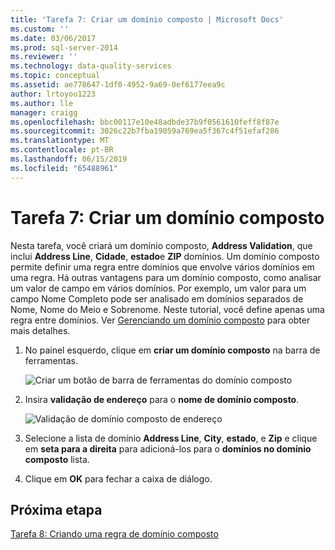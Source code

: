 ```yaml
---
title: 'Tarefa 7: Criar um domínio composto | Microsoft Docs'
ms.custom: ''
ms.date: 03/06/2017
ms.prod: sql-server-2014
ms.reviewer: ''
ms.technology: data-quality-services
ms.topic: conceptual
ms.assetid: ae778647-1df0-4952-9a69-0ef6177eea9c
author: lrtoyou1223
ms.author: lle
manager: craigg
ms.openlocfilehash: bbc00117e10e48adbde37b9f0561610feff8f87e
ms.sourcegitcommit: 3026c22b7fba19059a769ea5f367c4f51efaf286
ms.translationtype: MT
ms.contentlocale: pt-BR
ms.lasthandoff: 06/15/2019
ms.locfileid: "65488961"
---
```

# <a name="task-7-creating-a-composite-domain"></a>Tarefa 7: Criar um domínio composto
  Nesta tarefa, você criará um domínio composto, **Address Validation**, que inclui **Address Line**, **Cidade**, **estado**e  **ZIP** domínios. Um domínio composto permite definir uma regra entre domínios que envolve vários domínios em uma regra. Há outras vantagens para um domínio composto, como analisar um valor de campo em vários domínios.  Por exemplo, um valor para um campo Nome Completo pode ser analisado em domínios separados de Nome, Nome do Meio e Sobrenome. Neste tutorial, você define apenas uma regra entre domínios. Ver [Gerenciando um domínio composto](https://msdn.microsoft.com/library/hh510399.aspx) para obter mais detalhes.  
  
1.  No painel esquerdo, clique em **criar um domínio composto** na barra de ferramentas.  
  
     ![Criar um botão de barra de ferramentas do domínio composto](../../2014/tutorials/media/et-creatingacompositedomain-01.jpg "criar um botão de barra de ferramentas do domínio composto")  
  
2.  Insira **validação de endereço** para o **nome de domínio composto**.  
  
     ![Validação de domínio composto de endereço](../../2014/tutorials/media/et-creatingacompositedomain-02.jpg "domínio composto de validação de endereço")  
  
3.  Selecione a lista de domínio **Address Line**, **City**, **estado**, e **Zip** e clique em **seta para a direita** para adicioná-los para o **domínios no domínio composto** lista.  
  
4.  Clique em **OK** para fechar a caixa de diálogo.  
  
## <a name="next-step"></a>Próxima etapa  
 [Tarefa 8: Criando uma regra de domínio composto](../../2014/tutorials/task-8-creating-a-composite-domain-rule.md)  
  
  
